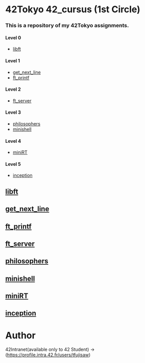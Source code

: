 # 42Tokyo 42_cursus (1st Circle)

### This is a repository of my 42Tokyo assignments.

#### Level 0
* [libft](#libft)

#### Level 1
* [get_next_line](#get_next_line)
* [ft_printf](#ft_printf)

#### Level 2
* [ft_server](#ft_server)

#### Level 3
* [philosophers](#philosophers)
* [minishell](#minishell)

#### Level 4
* [miniRT](#miniRT)

#### Level 5
* [inception](#inception)

## [libft](https://github.com/efefish/Level0/libft)
## [get_next_line](https://github.com/efefish/Level1/get_next_line)
## [ft_printf](https://github.com/efefish/Level1/ft_printf)
## [ft_server](https://github.com/efefish/Level2/ft_server)
## [philosophers](https://github.com/efefish/Level3/philosophers)
## [minishell](https://github.com/efefish/Level3/minishell)
## [miniRT](https://github.com/efefish/Level4/miniRT)
## [inception](https://github.com/efefish/Level5/inception)

# Author
42Intranet(available only to 42 Student)
->(https://profile.intra.42.fr/users/tfujisaw)
